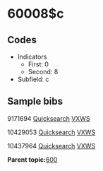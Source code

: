 # 60008$c

## Codes

-   Indicators
    -   First: 0
    -   Second: 8
-   Subfield: c

## Sample bibs

9171694 [Quicksearch](https://search.library.yale.edu/catalog/9171694) [VXWS](http://prodorbis.library.yale.edu:7014/vxws/GetHoldingsService?bibId=9171694)

10429053 [Quicksearch](https://search.library.yale.edu/catalog/10429053) [VXWS](http://prodorbis.library.yale.edu:7014/vxws/GetHoldingsService?bibId=10429053)

10437964 [Quicksearch](https://search.library.yale.edu/catalog/10437964) [VXWS](http://prodorbis.library.yale.edu:7014/vxws/GetHoldingsService?bibId=10437964)

**Parent topic:**[600](../../tags/600/600.md)

